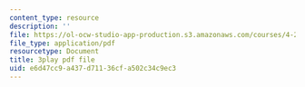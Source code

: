 ```yaml
---
content_type: resource
description: ''
file: https://ol-ocw-studio-app-production.s3.amazonaws.com/courses/4-241j-theory-of-city-form-spring-2013/e6d47cc9a437d71136cfa502c34c9ec3_4DX9GM_kZmc.pdf
file_type: application/pdf
resourcetype: Document
title: 3play pdf file
uid: e6d47cc9-a437-d711-36cf-a502c34c9ec3
---
```

